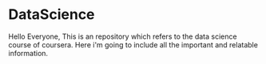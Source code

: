 # DataScience
Hello Everyone, 
This is an repository which refers to the data science course of coursera. Here i'm going to include all the important and relatable information.
